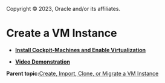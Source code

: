 Copyright © 2023, Oracle and/or its affiliates.

# Create a VM Instance

-   **[Install Cockpit-Machines and Enable Virtualization](../topics/cockpit-kvm_install_the_cockpit_virtual_machines_module.md)**  

-   **[Video Demonstration](../topics/cockpit-kvm_video_demonstration.md)**  


**Parent topic:**[Create, Import, Clone, or Migrate a VM Instance](../topics/create_clone_or_migrate_a_virtual_machine.md)

